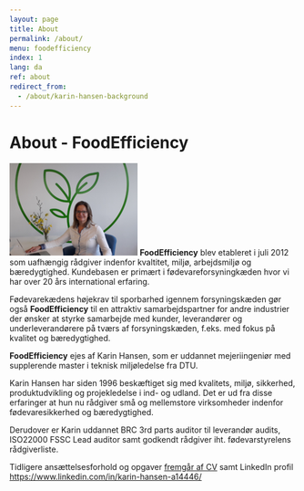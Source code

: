```yaml
---
layout: page
title: About
permalink: /about/
menu: foodefficiency
index: 1
lang: da
ref: about
redirect_from:
  - /about/karin-hansen-background
---
```


# About - FoodEfficiency

![Food Efficiency v/Karin Hansen - Start Up][1]
**FoodEfficiency** blev etableret i juli 2012 som uafhængig rådgiver indenfor kvaltitet, miljø, arbejdsmiljø og bæredygtighed. Kundebasen er primært i fødevareforsyningkæden hvor vi har over 20 års international erfaring. 

Fødevarekædens højekrav til sporbarhed igennem forsyningskæden gør også **FoodEfficiency** til en attraktiv samarbejdspartner for andre industrier der ønsker at styrke samarbejde med kunder, leverandører og underleverandørere på tværs af forsyningskæden, f.eks. med fokus på kvalitet og bæredygtighed. 

**FoodEfficiency** ejes af Karin Hansen, som er uddannet mejeriingeniør med supplerende master i teknisk miljøledelse fra DTU.   

Karin Hansen har siden 1996 beskæftiget sig med kvalitets, miljø, sikkerhed, produktudvikling og projekledelse i ind- og udland. Det er ud fra disse erfaringer at hun nu rådgiver små og mellemstore virksomheder indenfor fødevaresikkerhed og bæredygtighed.

Derudover er Karin uddannet BRC 3rd parts auditor til leverandør audits, ISO22000 FSSC Lead auditor samt godkendt rådgiver iht. fødevarstyrelens rådgiverliste. 

Tidligere ansættelsesforhold og opgaver [fremgår af CV][2] samt LinkedIn profil [https://www.linkedin.com/in/karin-hansen-a14446/ ][3]

[1]: /assets/img/FoodEfficiency-StartUp.png#pull-right "Food Efficiency v/karin Hansen - Start Up"
[2]: /assets/artikler_publikationer/KEH%20CV%20QEHS%20and%20CSR%20development.pdf "KEH CV QEHS and CSR Development "
[3]: https://www.linkedin.com/in/karin-hansen-a14446/ "https://www.linkedin.com/in/karin-hansen-a14446/"
